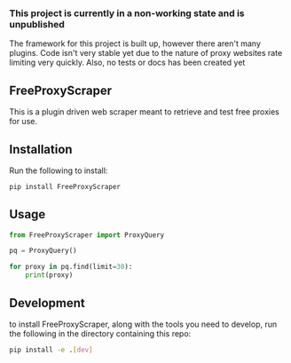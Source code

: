 ### This project is currently in a non-working state and is unpublished
The framework for this project is built up, however there aren't many plugins. Code isn't very stable yet due to the nature of proxy websites rate limiting very quickly. Also, no tests or docs has been created yet

## FreeProxyScraper
This is a plugin driven web scraper meant to retrieve and test free proxies for use.

## Installation
Run the following to install:

```bash
pip install FreeProxyScraper
```

## Usage

```python
from FreeProxyScraper import ProxyQuery

pq = ProxyQuery()

for proxy in pq.find(limit=30):
    print(proxy)
```

## Development
to install FreeProxyScraper, along with the tools you need to develop, run the following in the directory containing this repo:

```bash
pip install -e .[dev]
```
